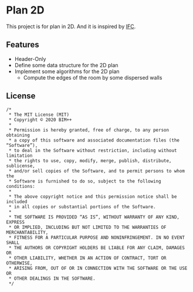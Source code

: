 # Plan 2D

This project is for plan in 2D. And it is inspired by [IFC].

## Features

* Header-Only
* Define some data structure for the 2D plan
* Implement some algorithms for the 2D plan
  * Compute the edges of the room by some dispersed walls

## License

```
/*
 * The MIT License (MIT)
 * Copyright © 2020 BIM++
 * 
 * Permission is hereby granted, free of charge, to any person obtaining
 * a copy of this software and associated documentation files (the “Software”),
 * to deal in the Software without restriction, including without limitation
 * the rights to use, copy, modify, merge, publish, distribute, sublicense,
 * and/or sell copies of the Software, and to permit persons to whom the
 * Software is furnished to do so, subject to the following conditions:
 * 
 * The above copyright notice and this permission notice shall be included
 * in all copies or substantial portions of the Software.
 * 
 * THE SOFTWARE IS PROVIDED “AS IS”, WITHOUT WARRANTY OF ANY KIND, EXPRESS
 * OR IMPLIED, INCLUDING BUT NOT LIMITED TO THE WARRANTIES OF MERCHANTABILITY,
 * FITNESS FOR A PARTICULAR PURPOSE AND NONINFRINGEMENT. IN NO EVENT SHALL
 * THE AUTHORS OR COPYRIGHT HOLDERS BE LIABLE FOR ANY CLAIM, DAMAGES OR
 * OTHER LIABILITY, WHETHER IN AN ACTION OF CONTRACT, TORT OR OTHERWISE,
 * ARISING FROM, OUT OF OR IN CONNECTION WITH THE SOFTWARE OR THE USE OR
 * OTHER DEALINGS IN THE SOFTWARE.
 */
```

[IFC]: https://technical.buildingsmart.org/standards/ifc/

